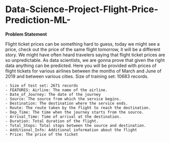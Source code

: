 # Data-Science-Project-Flight-Price-Prediction-ML-


**Problem Statement**

Flight ticket prices can be something hard to guess, today we might see a price, check out the price of the same flight tomorrow, it will be a different story. We might have often heard travelers saying that flight ticket prices are so unpredictable. As data scientists, we are gonna prove that given the right data anything can be predicted. Here you will be provided with prices of flight tickets for various airlines between the months of March and June of 2019 and between various cities. Size of training set: 10683 records.



    - Size of test set: 2671 records
    - FEATURES: Airline: The name of the airline.
    - Date_of_Journey: The date of the journey
    - Source: The source from which the service begins.
    - Destination: The destination where the service ends.
    - Route: The route taken by the flight to reach the destination.
    - Dep_Time: The time when the journey starts from the source.
    - Arrival_Time: Time of arrival at the destination.
    - Duration: Total duration of the flight.
    - Total_Stops: Total stops between the source and destination.
    - Additional_Info: Additional information about the flight
    - Price: The price of the ticket

